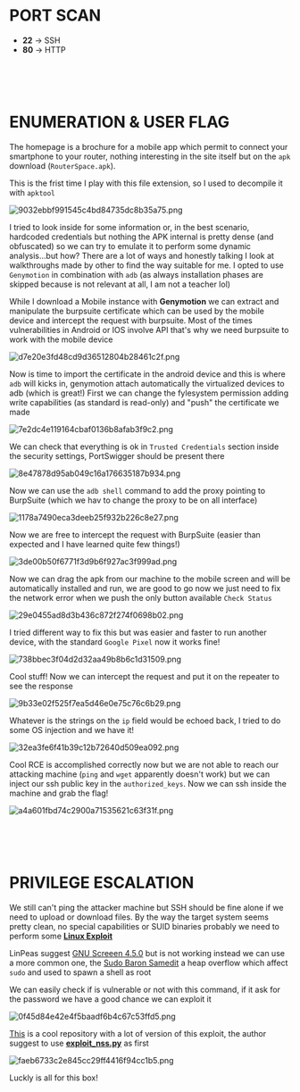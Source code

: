 # PORT SCAN
* **22** &#8594; SSH
* **80** &#8594; HTTP 

<br><br><br>

# ENUMERATION & USER FLAG

The homepage is a brochure for a mobile app which permit to connect your smartphone to your router, nothing interesting in the site itself but on the `apk` download (`RouterSpace.apk`).

This is the frist time I play with this file extension, so I used to decompile it with `apktool`

![9032ebbf991545c4bd84735dc8b35a75.png](img/9032ebbf991545c4bd84735dc8b35a75.png)

I tried to look inside for some information or, in the best scenario, hardcoded credentials but nothing the APK internal is pretty dense (and obfuscated) so we can try to emulate it to perform some dynamic analysis...but how? There are a lot of ways and honestly talking I look at walkthroughs made by other to find the way suitable for me. I opted to use `Genymotion` in combination with `adb` (as always installation phases are skipped because is not relevant at all, I am not a teacher lol)

While I download a Mobile instance with **Genymotion** we can extract and manipulate the burpsuite certificate which can be used by the mobile device and intercept the request with burpsuite. Most of the times vulnerabilities in Android or IOS involve API that's why we need burpsuite to work with the mobile device

![d7e20e3fd48cd9d36512804b28461c2f.png](img/d7e20e3fd48cd9d36512804b28461c2f.png)

Now is time to import the certificate in the android device and this is where `adb` will kicks in, genymotion attach automatically the virtualized devices to adb (which is great!)
First we can change the fylesystem permission adding write capabilities (as standard is read-only) and "push" the certificate we made

![7e2dc4e119164cbaf0136b8afab3f9c2.png](img/7e2dc4e119164cbaf0136b8afab3f9c2.png)

We can check that everything is ok in `Trusted Credentials` section inside the security settings, PortSwigger should be present there

![8e47878d95ab049c16a176635187b934.png](img/8e47878d95ab049c16a176635187b934.png)

Now we can use the `adb shell` command to add the proxy pointing to BurpSuite (which we hav to change the proxy to be on all interface)

![1178a7490eca3deeb25f932b226c8e27.png](img/1178a7490eca3deeb25f932b226c8e27.png)

Now we are free to intercept the request with BurpSuite (easier than expected and I have learned quite few things!)

![3de00b50f6771f3d9b6f927ac3f999ad.png](img/3de00b50f6771f3d9b6f927ac3f999ad.png)

Now we can drag the apk from our machine to the mobile screen and will be automatically installed and run, we are good to go now we just need to fix the network error when we push the only button available `Check Status`

![29e0455ad8d3b436c872f274f0698b02.png](img/29e0455ad8d3b436c872f274f0698b02.png)

I tried different way to fix this but was easier and faster to run another device, with the standard `Google Pixel` now it works fine!

![738bbec3f04d2d32aa49b8b6c1d31509.png](img/738bbec3f04d2d32aa49b8b6c1d31509.png)

Cool stuff! Now we can intercept the request and put it on the repeater to see the response

![9b33e02f525f7ea5d46e0e75c76c6b29.png](img/9b33e02f525f7ea5d46e0e75c76c6b29.png)

Whatever is the strings on the `ip` field would be echoed back, I tried to do some OS injection and we have it!

![32ea3fe6f41b39c12b72640d509ea092.png](img/32ea3fe6f41b39c12b72640d509ea092.png)

Cool RCE is accomplished correctly now but we are not able to reach our attacking machine (`ping` and `wget` apparently doesn't work) but we can inject our ssh public key in the `authorized_keys`. Now we can ssh inside the machine and grab the flag!

![a4a601fbd74c2900a71535621c63f31f.png](img/a4a601fbd74c2900a71535621c63f31f.png)


<br><br><br>

# PRIVILEGE ESCALATION
We still can't ping the attacker machine but SSH should be fine alone if we need to upload or download files. By the way the target system seems pretty clean, no special capabilities or SUID binaries probably we need to perform some **<u>Linux Exploit</u>**

LinPeas suggest [GNU Screeen 4.5.0](https://www.exploit-db.com/exploits/41154) but is not working instead we can use a more common one, the [Sudo Baron Samedit](https://www.qualys.com/2021/01/26/cve-2021-3156/baron-samedit-heap-based-overflow-sudo.txt) a heap overflow which affect `sudo` and used to spawn a shell as root

We can easily check if is vulnerable or not with this command, if it ask for the password we have a good chance we can exploit it

![0f45d84e42e4f5baadf6b4c67c53ffd5.png](img/0f45d84e42e4f5baadf6b4c67c53ffd5.png)

[This](https://github.com/worawit/CVE-2021-3156) is a cool repository with a lot of version of this exploit, the author suggest to use **<u>exploit_nss.py</u>** as first

![faeb6733c2e845cc29ff4416f94cc1b5.png](img/faeb6733c2e845cc29ff4416f94cc1b5.png)

Luckly is all for this box!
